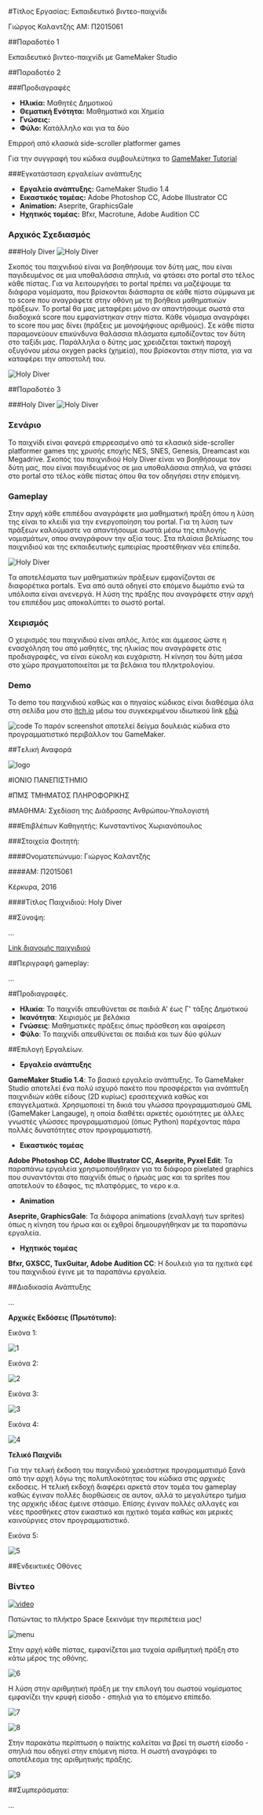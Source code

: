 #Τίτλος Εργασίας: Εκπαιδευτικό βιντεο-παιχνίδι

Γιώργος Καλαντζής ΑΜ: Π2015061

##Παραδοτέο 1

Εκπαιδευτικό βιντεο-παιχνίδι με GameMaker Studio

##Παραδοτέο 2

###Προδιαγραφές
- **Ηλικία:** Μαθητές Δημοτικού
- **Θεματική Ενότητα:** Μαθηματικά και Χημεία
- **Γνώσεις:**
- **Φύλο:** Κατάλληλο και για τα δύο

Επιρροή από κλασικά side-scroller platformer games

Για την συγγραφή του κώδικα συμβουλεύτηκα το [GameMaker Tutorial](http://www.yoyogames.com/learn)

###Εγκατάσταση εργαλείων ανάπτυξης
- **Εργαλείο ανάπτυξης:** GameMaker Studio 1.4
- **Εικαστικός τομέας:** Adobe Photoshop CC, Adobe Illustrator CC
- **Animation:** Aseprite, GraphicsGale
- **Ηχητικός τομέας:** Bfxr, Macrotune, Adobe Audition CC

### Αρχικός Σχεδιασμός

###Holy Diver
![Holy Diver](game_scrn.png)

 Σκοπός του παιχνιδιού είναι να βοηθήσουμε τον δύτη μας, που είναι παγιδευμένος σε μια υποθαλάσσια σπηλιά, να
 φτάσει στο portal στο τέλος κάθε πίστας.
 Για να λειτουργήσει το portal πρέπει να μαζέψουμε τα διάφορα νομίσματα, που βρίσκονται διάσπαρτα σε κάθε πίστα 
 σύμφωνα με το score που αναγράφετε στην οθόνη με τη βοήθεια μαθηματικών πράξεων.
 Το portal θα μας μεταφέρει μόνο αν απαντήσουμε σωστά στα διαδοχικά score που εμφανίστηκαν στην πίστα.
 Κάθε νόμισμα αναγράφει το score που μας δίνει (πράξεις με μονοψήφιους αριθμούς).
 Σε κάθε πίστα παραμονεύουν επικύνδυνα θαλάσσια πλάσματα εμποδίζοντας τον δύτη στο ταξίδι μας.
 Παράλληλα ο δύτης μας χρειάζεται τακτική παροχή οξυγόνου μέσω oxygen packs (χημεία), που βρίσκονται στην πίστα,
 για να καταφέρει την αποστολή του.

![Holy Diver](duths.gif)

##Παραδοτέο 3

###Holy Diver
![Holy Diver](game_scrn2.png)

### Σενάριο
 Το παιχνίδι είναι φανερά επιρρεασμένο από τα κλασικά side-scroller platformer games της χρυσής εποχής NES, SNES, Genesis, Dreamcast και Megadrive.
 Σκοπός του παιχνιδιού Holy Diver είναι να βοηθήσουμε τον δύτη μας, που είναι παγιδευμένος σε μια υποθαλάσσια σπηλιά, να
 φτάσει στο portal στο τέλος κάθε πίστας όπου θα τον οδηγήσει στην επόμενη.
 
### Gameplay
 Στην αρχή κάθε επιπέδου αναγράφετε μια μαθηματική πράξη όπου η λύση της είναι το κλειδί για την ενεργοποίηση του
 portal.
 Για τη λύση των πράξεων καλούμαστε να απαντήσουμε σωστά μέσω της επιλογής νομισμάτων, οπου αναγράφουν την αξία τους.
 Στα πλαίσια βελτίωσης του παιχνιδιού και της εκπαιδευτικής εμπειρίας προστέθηκαν νέα επίπεδα.
 
![Holy Diver](game_scrn3.png)

 Τα αποτελέσματα των μαθηματικών πράξεων εμφανίζονται σε διαφορέτικα portals.
 Ένα από αυτά οδηγεί στο επόμενο δωμάτιο ενώ τα υπόλοιπα είναι ανενεργά.
 Η λύση της πράξης που αναγράφετε στην αρχή του επιπέδου μας αποκαλύπτει το σωστό portal.
 
### Χειρισμός
 Ο χειρισμός του παιχνιδιού είναι απλός, λιτός και άμμεσος ώστε η ενασχόληση του από μαθητές, της ηλικίας που αναγράφετε στις προδιαγραφές,
 να είναι εύκολη και ευχάριστη. Η κίνηση του δύτη μέσα στο χώρο πραγματοποιείται με τα βελάκια του πληκτρολογίου.
 
### Demo
 Το demo του παιχνιδιού καθώς και ο πηγαίος κώδικας είναι διαθέσιμα όλα στη σελίδα μου στο [itch.io](https://itch.io/)
 μέσω του συγκεκριμένου ιδιωτικού link [εδώ](https://gfk-2010.itch.io/holy-diver?secret=5KG0lEEm3xWK6BTthpMXdIcStiI)
 
![code](code_scrn.png)
 Το παρόν screenshot αποτελεί δείγμα δουλειάς κώδικα στο προγραμματιστικό περιβάλλον του GameMaker.
 

##Tελική Αναφορά


![logo](logo.jpg)

#ΙΟΝΙΟ ΠΑΝΕΠΙΣΤΗΜΙΟ

#ΠΜΣ ΤΜΗΜΑΤΟΣ ΠΛΗΡΟΦΟΡΙΚΗΣ

#ΜΑΘΗΜΑ: Σχεδίαση της Διάδρασης Ανθρώπου-Υπολογιστή

###Επιβλέπων Καθηγητής: 
Κωνσταντίνος Χωριανόπουλος
  
###Στοιχεία Φοιτητή:

####Ονοματεπώνυμο: 
Γιώργος Καλαντζής

####ΑΜ: 
Π2015061

Κέρκυρα, 2016

####Τίτλος Παιχνιδιού:
Holy Diver
 
##Σύνοψη: 

...

[Link διανομής παιχνιδιού](https://gfk-2010.itch.io/holy-diver?secret=5KG0lEEm3xWK6BTthpMXdIcStiI)

##Περιγραφή gameplay: 

...

##Προδιαγραφές.

- **Ηλικία**: Το παιχνίδι απευθύνεται σε παιδιά Α' έως Γ' τάξης Δημοτικού   
- **Ικανότητα**: Χειρισμός με βελάκια
- **Γνώσεις**: Μαθηματικές πράξεις όπως πρόσθεση και αφαίρεση 
- **Φύλο**: Το παιχνίδι απευθύνεται σε παιδιά και των δύο φύλων

##Επιλογή Εργαλείων. 

- **Εργαλείο ανάπτυξης** 

**GameMaker Studio 1.4**:  Το βασικό εργαλείο ανάπτυξης. Το GameMaker Studio αποτελεί ένα πολύ ισχυρό
πακέτο που προσφέρεται για ανάπτυξη παιχνιδιών κάθε είδους (2D κυρίως) ερασιτεχνικά καθώς και επαγγελματικά.
Χρησιμοποιεί τη δικιά του γλώσσα προγραμματισμού GML (GameMaker Langauge), η οποία διαθέτει αρκετές ομοιότητες
με άλλες γνωστές γλώσσες προγραμματισμού (όπως Python) παρέχοντας πάρα πολλές δυνατότητες στον προγραμματιστή.

- **Εικαστικός τομέας** 

**Adobe Photoshop CC, Adobe Illustrator CC, Aseprite, Pyxel Edit**:  Τα παραπάνω εργαλεία χρησιμοποιήθηκαν για τα διάφορα 
pixelated graphics που συναντόνται στο παιχνίδι όπως ο ήρωάς μας και τα sprites που αποτελούν το έδαφος, τις πλατφόρμες, το νερο κ.α.

- **Animation**

**Aseprite, GraphicsGale**:  Τα διάφορα animations (εναλλαγή των sprites) όπως η κίνηση του ήρωα και οι εχθροί δημιουργήθηκαν με τα παραπάνω εργαλεία.

- **Ηχητικός τομέας** 

**Bfxr, GXSCC, TuxGuitar, Adobe Audition CC**:  Η δουλειά για τα ηχιτικά εφέ του παιχνιδιού έγινε με τα παραπάνω εργαλεία.

##Διαδικασία Ανάπτυξης

...

**Αρχικές Εκδόσεις (Πρωτότυπο):**

Εικόνα 1:

![1](duths.gif)

Εικόνα 2:

![2](game_scrn.png)

Εικόνα 3:

![3](game_scrn2.png)

Εικόνα 4:

![4](game_scrn3.png)

**Τελικό Παιχνίδι**

Για την τελική έκδοση του παιχνιδιού χρειάστηκε προγραμματισμό ξανά από την αρχή λόγω της πολυπλοκότητας του κώδικα στις αρχικές εκδοσεις.
 Η τελική εκδοχή διαφέρει αρκετά στον τομέα του gameplay καθώς έγιναν πολλές διορθώσεις σε αυτον, αλλά το μεγαλύτερο τμήμα της αρχικής ιδέας 
 έμεινε στάσιμο. Επίσης έγιναν πολλές αλλαγές και νέες προσθήκες στον εικαστικό και ηχιτικό τομέα καθώς και μερικές καινούργιες στον προγραμματιστικό.
 
 Εικόνα 5:
 
![5](duths_2.gif)

##Ενδεικτικές Οθόνες 

### Βίντεο
[![video](http://img.youtube.com/vi/lYLTkNSXfkw/0.jpg)](https://www.youtube.com/watch?v=lYLTkNSXfkw)

Πατώντας το πλήκτρο Space ξεκινάμε την περιπέτεια μας!

![menu](bg_menu.png)

Στην αρχή κάθε πίστας, εμφανίζεται μια τυχαία αριθμητική πράξη στο κάτω μέρος της οθόνης.

![6](game_scrn5.png)

Η λύση στην αριθμητική πράξη με την επιλογή του σωστού νομίσματος εμφανίζει την κρυφή είσοδο - σπηλιά για το επόμενο επίπεδο.

![7](game_scrn4.png)

![8](game_scrn6.png)

Στην παρακάτω περίπτωση ο παίκτης καλείται να βρεί τη σωστή είσοδο - σπηλιά που οδηγεί στην επόμενη πίστα. Η σωστή αναγράφει το αποτέλεσμα της αριθμητικής πράξης.

![9](game_scrn7.png)

##Συμπεράσματα:

...


